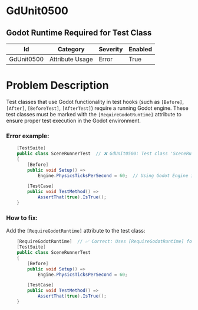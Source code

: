 ﻿# GdUnit0500

## Godot Runtime Required for Test Class

| Id         | Category        | Severity | Enabled |
|------------|-----------------|----------|---------|
| GdUnit0500 | Attribute Usage | Error    | True    |

# Problem Description

Test classes that use Godot functionality in test hooks (such as `[Before]`, `[After]`, `[BeforeTest]`, `[AfterTest]`) require a running Godot engine.
These test classes must be marked with the `[RequireGodotRuntime]` attribute to ensure proper test execution in the Godot environment.

### Error example:

```csharp
    [TestSuite]
    public class SceneRunnerTest  // ❌ GdUnit0500: Test class 'SceneRunnerTest' contains Godot dependencies in test hooks and requires [RequireGodotRuntime] attribute
    {
        [Before]
        public void Setup() => 
            Engine.PhysicsTicksPerSecond = 60;  // Using Godot Engine in test hook

        [TestCase]
        public void TestMethod() =>
            AssertThat(true).IsTrue();
    }
```

### How to fix:

Add the `[RequireGodotRuntime]` attribute to the test class:

```csharp
    [RequireGodotRuntime]  // ✅ Correct: Uses [RequireGodotRuntime] for class with Godot dependencies in hooks
    [TestSuite]
    public class SceneRunnerTest
    {
        [Before]
        public void Setup() => 
            Engine.PhysicsTicksPerSecond = 60;

        [TestCase]
        public void TestMethod() =>
            AssertThat(true).IsTrue();
    }
```
